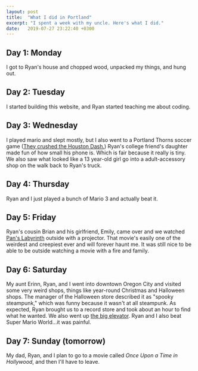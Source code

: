 ```yaml
---
layout: post
title:  "What I did in Portland"
excerpt: "I spent a week with my uncle. Here's what I did."
date:   2019-07-27 23:22:40 +0300
---
```


## Day 1: Monday
I got to Ryan's house and chopped wood, unpacked my things, and hung out.

## Day 2: Tuesday
I started building this website, and Ryan started teaching me about coding.

## Day 3: Wednesday
I played mario and slept mostly, but I also went to a Portland Thorns soccer game ([They crushed the Houston Dash.](https://www.oregonlive.com/portland-thorns/2019/07/portland-thorns-rout-houston-dash-5-0-as-us-womens-national-team-players-make-return-to-providence-park.html)) Ryan's college friend's daughter made fun of how small his phone is. Which is fair because it really is tiny. We also saw what looked like a 13 year-old girl go into a adult-accessory shop on the walk back to Ryan's truck.

## Day 4: Thursday 
Ryan and I just played a bunch of Mario 3 and actually beat it.

## Day 5: Friday
 Ryan's cousin Brian and his girlfriend, Emily, came over and we watched [Pan's Labyrinth](https://en.m.wikipedia.org/wiki/Pan%27s_Labyrinth) outside with a projector. That movie's easily one of the weirdest and creepiest ever and will forever haunt me. It was still nice to be able to be outside watching a movie with a fire and family.

## Day 6: Saturday 
My aunt Erinn, Ryan, and I went into downtown Oregon City and visited some very weird shops, things like year-round Christmas and Halloween shops. The manager of the Halloween store described it as "spooky steampunk," which was funny because it wasn't at all steampunk. As expected, Ryan brought us to a record store and took about an hour to find what he wanted. We also went up [the big elevator](https://www.orcity.org/publicworks/municipal-elevator). Ryan and I also beat Super Mario World...it was painful. 

## Day 7: Sunday (tomorrow)
My dad, Ryan, and I plan to go to a movie called _Once Upon a Time in Hollywood_, and then I'll have to leave.